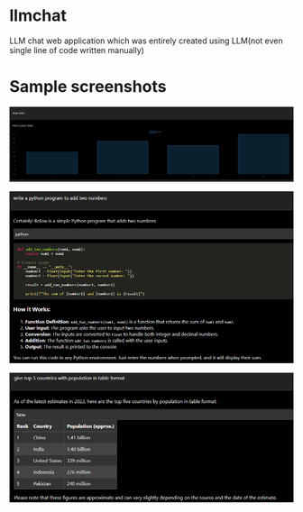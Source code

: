 # llmchat
LLM chat web application which was entirely created using LLM(not even single line of code written manually)

# Sample screenshots

![alt text](image.png)

![alt text](image-1.png)

![alt text](image-2.png)